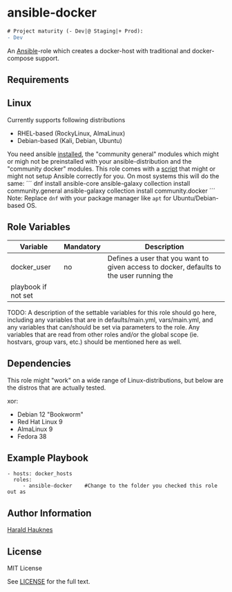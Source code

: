 ansible-docker
==============
```diff
# Project maturity (- Dev|@ Staging|+ Prod):
- Dev
```

An [Ansible](https://www.ansible.com/)-role which creates a docker-host with traditional and docker-compose support.


Requirements
------------

## Linux
Currently supports following distributions
- RHEL-based (RockyLinux, AlmaLinux)
- Debian-based (Kali, Debian, Ubuntu)

You need ansible [installed](./install_ansible.sh), the "community general" modules which might or migh not be preinstalled with your ansible-distribution and the "community docker" modules.
This role comes with a [script](./install) that might or might not setup Ansible correctly for you.
On most systems this will do the same:
´´´
dnf install ansible-core
ansible-galaxy collection install community.general
ansible-galaxy collection install community.docker
´´´
Note: Replace `dnf` with your package manager like `apt` for Ubuntu/Debian-based OS.

Role Variables
--------------
| Variable    | Mandatory | Description |
| ----------- | --------- | ----------- |
| docker_user | no        | Defines a user that you want to given access to docker, defaults to the user running the
playbook if not set |

TODO:
A description of the settable variables for this role should go here, including any variables that are in defaults/main.yml, vars/main.yml, and any variables that can/should be set via parameters to the role. Any variables that are read from other roles and/or the global scope (ie. hostvars, group vars, etc.) should be mentioned here as well.

Dependencies
------------
This role might "work" on a wide range of Linux-distributions, but below are the distros that are actually tested.

xor:
  - Debian 12 "Bookworm"
  - Red Hat Linux 9
  - AlmaLinux 9
  - Fedora 38

Example Playbook
----------------

    - hosts: docker_hosts
      roles:
         - ansible-docker    #Change to the folder you checked this role out as

Author Information
------------------

[Harald Hauknes](https://github.com/harahauk)

License
-------

MIT License

See [LICENSE](./LICENSE) for the full text.


